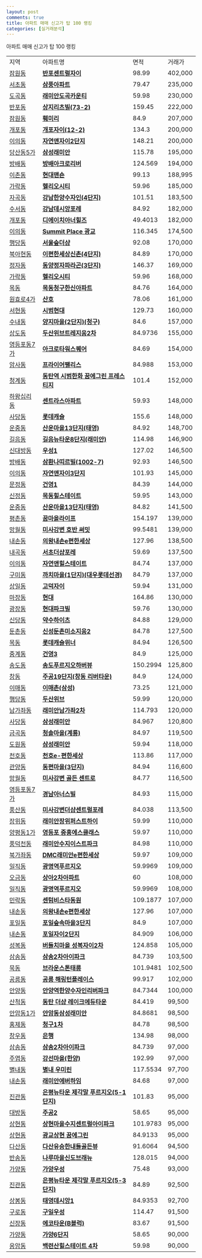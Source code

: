 ```yaml
---
layout: post
comments: true
title: 아파트 매매 신고가 탑 100 랭킹
categories: [실거래분석]
---
```


아파트 매매 신고가 탑 100 랭킹

<table>
  <tr>
    <td>지역</td>
    <td>아파트명</td>
    <td>면적</td>
    <td>거래가</td>
  </tr>

  <tr>
    <td><a href="/실거래가/2021/06/20/11650.html">잠원동</a></td>
    <td style="font-weight: bold;"><a href="https://search.naver.com/search.naver?query=잠원동 반포센트럴자이">반포센트럴자이</a></td>
    <td>98.99</td>
    <td>402,000</td>
  </tr>

  <tr>
    <td><a href="/실거래가/2021/06/20/11650.html">서초동</a></td>
    <td style="font-weight: bold;"><a href="https://search.naver.com/search.naver?query=서초동 삼풍아파트">삼풍아파트</a></td>
    <td>79.47</td>
    <td>235,000</td>
  </tr>

  <tr>
    <td><a href="/실거래가/2021/06/20/11680.html">도곡동</a></td>
    <td style="font-weight: bold;"><a href="https://search.naver.com/search.naver?query=도곡동 래미안도곡카운티">래미안도곡카운티</a></td>
    <td>59.98</td>
    <td>230,000</td>
  </tr>

  <tr>
    <td><a href="/실거래가/2021/06/20/11650.html">반포동</a></td>
    <td style="font-weight: bold;"><a href="https://search.naver.com/search.naver?query=반포동 상지리츠빌(73-2)">상지리츠빌(73-2)</a></td>
    <td>159.45</td>
    <td>222,000</td>
  </tr>

  <tr>
    <td><a href="/실거래가/2021/06/20/11650.html">잠원동</a></td>
    <td style="font-weight: bold;"><a href="https://search.naver.com/search.naver?query=잠원동 훼미리">훼미리</a></td>
    <td>84.9</td>
    <td>207,000</td>
  </tr>

  <tr>
    <td><a href="/실거래가/2021/06/20/11680.html">개포동</a></td>
    <td style="font-weight: bold;"><a href="https://search.naver.com/search.naver?query=개포동 개포자이(12-2)">개포자이(12-2)</a></td>
    <td>134.3</td>
    <td>200,000</td>
  </tr>

  <tr>
    <td><a href="/실거래가/2021/06/20/41117.html">이의동</a></td>
    <td style="font-weight: bold;"><a href="https://search.naver.com/search.naver?query=이의동 자연앤자이2단지">자연앤자이2단지</a></td>
    <td>148.21</td>
    <td>200,000</td>
  </tr>

  <tr>
    <td><a href="/실거래가/2021/06/20/11560.html">당산동5가</a></td>
    <td style="font-weight: bold;"><a href="https://search.naver.com/search.naver?query=당산동5가 삼성래미안">삼성래미안</a></td>
    <td>115.78</td>
    <td>195,000</td>
  </tr>

  <tr>
    <td><a href="/실거래가/2021/06/20/11650.html">방배동</a></td>
    <td style="font-weight: bold;"><a href="https://search.naver.com/search.naver?query=방배동 방배아크로리버">방배아크로리버</a></td>
    <td>124.569</td>
    <td>194,000</td>
  </tr>

  <tr>
    <td><a href="/실거래가/2021/06/20/11170.html">이촌동</a></td>
    <td style="font-weight: bold;"><a href="https://search.naver.com/search.naver?query=이촌동 현대맨숀">현대맨숀</a></td>
    <td>99.13</td>
    <td>188,995</td>
  </tr>

  <tr>
    <td><a href="/실거래가/2021/06/20/11710.html">가락동</a></td>
    <td style="font-weight: bold;"><a href="https://search.naver.com/search.naver?query=가락동 헬리오시티">헬리오시티</a></td>
    <td>59.96</td>
    <td>185,000</td>
  </tr>

  <tr>
    <td><a href="/실거래가/2021/06/20/11680.html">자곡동</a></td>
    <td style="font-weight: bold;"><a href="https://search.naver.com/search.naver?query=자곡동 강남한양수자인(4단지)">강남한양수자인(4단지)</a></td>
    <td>101.51</td>
    <td>183,500</td>
  </tr>

  <tr>
    <td><a href="/실거래가/2021/06/20/11680.html">수서동</a></td>
    <td style="font-weight: bold;"><a href="https://search.naver.com/search.naver?query=수서동 강남데시앙포레">강남데시앙포레</a></td>
    <td>84.92</td>
    <td>182,000</td>
  </tr>

  <tr>
    <td><a href="/실거래가/2021/06/20/11680.html">개포동</a></td>
    <td style="font-weight: bold;"><a href="https://search.naver.com/search.naver?query=개포동 디에이치아너힐즈">디에이치아너힐즈</a></td>
    <td>49.4013</td>
    <td>182,000</td>
  </tr>

  <tr>
    <td><a href="/실거래가/2021/06/20/41117.html">이의동</a></td>
    <td style="font-weight: bold;"><a href="https://search.naver.com/search.naver?query=이의동 Summit Place 광교">Summit Place 광교</a></td>
    <td>116.345</td>
    <td>174,500</td>
  </tr>

  <tr>
    <td><a href="/실거래가/2021/06/20/11200.html">행당동</a></td>
    <td style="font-weight: bold;"><a href="https://search.naver.com/search.naver?query=행당동 서울숲더샵">서울숲더샵</a></td>
    <td>92.08</td>
    <td>170,000</td>
  </tr>

  <tr>
    <td><a href="/실거래가/2021/06/20/11410.html">북아현동</a></td>
    <td style="font-weight: bold;"><a href="https://search.naver.com/search.naver?query=북아현동 이편한세상신촌(4단지)">이편한세상신촌(4단지)</a></td>
    <td>84.89</td>
    <td>170,000</td>
  </tr>

  <tr>
    <td><a href="/실거래가/2021/06/20/41135.html">정자동</a></td>
    <td style="font-weight: bold;"><a href="https://search.naver.com/search.naver?query=정자동 동양정자파라곤(3단지)">동양정자파라곤(3단지)</a></td>
    <td>146.37</td>
    <td>169,000</td>
  </tr>

  <tr>
    <td><a href="/실거래가/2021/06/20/11710.html">가락동</a></td>
    <td style="font-weight: bold;"><a href="https://search.naver.com/search.naver?query=가락동 헬리오시티">헬리오시티</a></td>
    <td>59.96</td>
    <td>168,000</td>
  </tr>

  <tr>
    <td><a href="/실거래가/2021/06/20/11470.html">목동</a></td>
    <td style="font-weight: bold;"><a href="https://search.naver.com/search.naver?query=목동 목동청구한신아파트">목동청구한신아파트</a></td>
    <td>84.76</td>
    <td>164,000</td>
  </tr>

  <tr>
    <td><a href="/실거래가/2021/06/20/11170.html">원효로4가</a></td>
    <td style="font-weight: bold;"><a href="https://search.naver.com/search.naver?query=원효로4가 산호">산호</a></td>
    <td>78.06</td>
    <td>161,000</td>
  </tr>

  <tr>
    <td><a href="/실거래가/2021/06/20/41135.html">서현동</a></td>
    <td style="font-weight: bold;"><a href="https://search.naver.com/search.naver?query=서현동 시범현대">시범현대</a></td>
    <td>129.73</td>
    <td>160,000</td>
  </tr>

  <tr>
    <td><a href="/실거래가/2021/06/20/41135.html">수내동</a></td>
    <td style="font-weight: bold;"><a href="https://search.naver.com/search.naver?query=수내동 양지마을(2단지)(청구)">양지마을(2단지)(청구)</a></td>
    <td>84.6</td>
    <td>157,000</td>
  </tr>

  <tr>
    <td><a href="/실거래가/2021/06/20/11590.html">상도동</a></td>
    <td style="font-weight: bold;"><a href="https://search.naver.com/search.naver?query=상도동 두산위브트레지움2차">두산위브트레지움2차</a></td>
    <td>84.9736</td>
    <td>155,000</td>
  </tr>

  <tr>
    <td><a href="/실거래가/2021/06/20/11560.html">영등포동7가</a></td>
    <td style="font-weight: bold;"><a href="https://search.naver.com/search.naver?query=영등포동7가 아크로타워스퀘어">아크로타워스퀘어</a></td>
    <td>84.69</td>
    <td>154,000</td>
  </tr>

  <tr>
    <td><a href="/실거래가/2021/06/20/11740.html">암사동</a></td>
    <td style="font-weight: bold;"><a href="https://search.naver.com/search.naver?query=암사동 프라이어팰리스">프라이어팰리스</a></td>
    <td>84.988</td>
    <td>153,000</td>
  </tr>

  <tr>
    <td><a href="/실거래가/2021/06/20/41590.html">청계동</a></td>
    <td style="font-weight: bold;"><a href="https://search.naver.com/search.naver?query=청계동 동탄역 시범한화 꿈에그린 프레스티지">동탄역 시범한화 꿈에그린 프레스티지</a></td>
    <td>101.4</td>
    <td>152,000</td>
  </tr>

  <tr>
    <td><a href="/실거래가/2021/06/20/11200.html">하왕십리동</a></td>
    <td style="font-weight: bold;"><a href="https://search.naver.com/search.naver?query=하왕십리동 센트라스아파트">센트라스아파트</a></td>
    <td>59.93</td>
    <td>148,000</td>
  </tr>

  <tr>
    <td><a href="/실거래가/2021/06/20/11590.html">사당동</a></td>
    <td style="font-weight: bold;"><a href="https://search.naver.com/search.naver?query=사당동 롯데캐슬">롯데캐슬</a></td>
    <td>155.6</td>
    <td>148,000</td>
  </tr>

  <tr>
    <td><a href="/실거래가/2021/06/20/41135.html">운중동</a></td>
    <td style="font-weight: bold;"><a href="https://search.naver.com/search.naver?query=운중동 산운마을13단지(태영)">산운마을13단지(태영)</a></td>
    <td>84.92</td>
    <td>148,700</td>
  </tr>

  <tr>
    <td><a href="/실거래가/2021/06/20/11290.html">길음동</a></td>
    <td style="font-weight: bold;"><a href="https://search.naver.com/search.naver?query=길음동 길음뉴타운8단지(래미안)">길음뉴타운8단지(래미안)</a></td>
    <td>114.98</td>
    <td>146,900</td>
  </tr>

  <tr>
    <td><a href="/실거래가/2021/06/20/11590.html">신대방동</a></td>
    <td style="font-weight: bold;"><a href="https://search.naver.com/search.naver?query=신대방동 우성1">우성1</a></td>
    <td>127.02</td>
    <td>146,500</td>
  </tr>

  <tr>
    <td><a href="/실거래가/2021/06/20/11650.html">방배동</a></td>
    <td style="font-weight: bold;"><a href="https://search.naver.com/search.naver?query=방배동 삼환나띠르빌(1002-7)">삼환나띠르빌(1002-7)</a></td>
    <td>92.93</td>
    <td>146,500</td>
  </tr>

  <tr>
    <td><a href="/실거래가/2021/06/20/41117.html">이의동</a></td>
    <td style="font-weight: bold;"><a href="https://search.naver.com/search.naver?query=이의동 자연앤자이3단지">자연앤자이3단지</a></td>
    <td>101.93</td>
    <td>145,000</td>
  </tr>

  <tr>
    <td><a href="/실거래가/2021/06/20/11710.html">문정동</a></td>
    <td style="font-weight: bold;"><a href="https://search.naver.com/search.naver?query=문정동 건영1">건영1</a></td>
    <td>84.39</td>
    <td>144,000</td>
  </tr>

  <tr>
    <td><a href="/실거래가/2021/06/20/11470.html">신정동</a></td>
    <td style="font-weight: bold;"><a href="https://search.naver.com/search.naver?query=신정동 목동힐스테이트">목동힐스테이트</a></td>
    <td>59.95</td>
    <td>143,000</td>
  </tr>

  <tr>
    <td><a href="/실거래가/2021/06/20/41135.html">운중동</a></td>
    <td style="font-weight: bold;"><a href="https://search.naver.com/search.naver?query=운중동 산운마을13단지(태영)">산운마을13단지(태영)</a></td>
    <td>84.82</td>
    <td>141,500</td>
  </tr>

  <tr>
    <td><a href="/실거래가/2021/06/20/41173.html">평촌동</a></td>
    <td style="font-weight: bold;"><a href="https://search.naver.com/search.naver?query=평촌동 꿈마을라이프">꿈마을라이프</a></td>
    <td>154.197</td>
    <td>139,000</td>
  </tr>

  <tr>
    <td><a href="/실거래가/2021/06/20/41450.html">망월동</a></td>
    <td style="font-weight: bold;"><a href="https://search.naver.com/search.naver?query=망월동 미사강변 호반 써밋">미사강변 호반 써밋</a></td>
    <td>99.5481</td>
    <td>139,000</td>
  </tr>

  <tr>
    <td><a href="/실거래가/2021/06/20/41430.html">내손동</a></td>
    <td style="font-weight: bold;"><a href="https://search.naver.com/search.naver?query=내손동 의왕내손e편한세상">의왕내손e편한세상</a></td>
    <td>127.96</td>
    <td>138,500</td>
  </tr>

  <tr>
    <td><a href="/실거래가/2021/06/20/11650.html">내곡동</a></td>
    <td style="font-weight: bold;"><a href="https://search.naver.com/search.naver?query=내곡동 서초더샵포레">서초더샵포레</a></td>
    <td>59.69</td>
    <td>137,500</td>
  </tr>

  <tr>
    <td><a href="/실거래가/2021/06/20/41117.html">이의동</a></td>
    <td style="font-weight: bold;"><a href="https://search.naver.com/search.naver?query=이의동 자연앤힐스테이트">자연앤힐스테이트</a></td>
    <td>84.74</td>
    <td>137,000</td>
  </tr>

  <tr>
    <td><a href="/실거래가/2021/06/20/41135.html">구미동</a></td>
    <td style="font-weight: bold;"><a href="https://search.naver.com/search.naver?query=구미동 까치마을(1단지)(대우롯데선경)">까치마을(1단지)(대우롯데선경)</a></td>
    <td>84.79</td>
    <td>137,000</td>
  </tr>

  <tr>
    <td><a href="/실거래가/2021/06/20/11740.html">상일동</a></td>
    <td style="font-weight: bold;"><a href="https://search.naver.com/search.naver?query=상일동 고덕자이">고덕자이</a></td>
    <td>59.94</td>
    <td>131,000</td>
  </tr>

  <tr>
    <td><a href="/실거래가/2021/06/20/11200.html">마장동</a></td>
    <td style="font-weight: bold;"><a href="https://search.naver.com/search.naver?query=마장동 현대">현대</a></td>
    <td>164.86</td>
    <td>130,000</td>
  </tr>

  <tr>
    <td><a href="/실거래가/2021/06/20/11215.html">광장동</a></td>
    <td style="font-weight: bold;"><a href="https://search.naver.com/search.naver?query=광장동 현대파크빌">현대파크빌</a></td>
    <td>59.76</td>
    <td>130,000</td>
  </tr>

  <tr>
    <td><a href="/실거래가/2021/06/20/11140.html">신당동</a></td>
    <td style="font-weight: bold;"><a href="https://search.naver.com/search.naver?query=신당동 약수하이츠">약수하이츠</a></td>
    <td>84.88</td>
    <td>129,000</td>
  </tr>

  <tr>
    <td><a href="/실거래가/2021/06/20/11740.html">둔촌동</a></td>
    <td style="font-weight: bold;"><a href="https://search.naver.com/search.naver?query=둔촌동 신성둔촌미소지움2">신성둔촌미소지움2</a></td>
    <td>84.78</td>
    <td>127,500</td>
  </tr>

  <tr>
    <td><a href="/실거래가/2021/06/20/11470.html">목동</a></td>
    <td style="font-weight: bold;"><a href="https://search.naver.com/search.naver?query=목동 롯데캐슬위너">롯데캐슬위너</a></td>
    <td>84.94</td>
    <td>126,500</td>
  </tr>

  <tr>
    <td><a href="/실거래가/2021/06/20/11350.html">중계동</a></td>
    <td style="font-weight: bold;"><a href="https://search.naver.com/search.naver?query=중계동 건영3">건영3</a></td>
    <td>84.9</td>
    <td>125,000</td>
  </tr>

  <tr>
    <td><a href="/실거래가/2021/06/20/28185.html">송도동</a></td>
    <td style="font-weight: bold;"><a href="https://search.naver.com/search.naver?query=송도동 송도푸르지오하버뷰">송도푸르지오하버뷰</a></td>
    <td>150.2994</td>
    <td>125,800</td>
  </tr>

  <tr>
    <td><a href="/실거래가/2021/06/20/11320.html">창동</a></td>
    <td style="font-weight: bold;"><a href="https://search.naver.com/search.naver?query=창동 주공19단지(창동 리버타운)">주공19단지(창동 리버타운)</a></td>
    <td>84.9</td>
    <td>124,000</td>
  </tr>

  <tr>
    <td><a href="/실거래가/2021/06/20/41135.html">이매동</a></td>
    <td style="font-weight: bold;"><a href="https://search.naver.com/search.naver?query=이매동 이매촌(삼성)">이매촌(삼성)</a></td>
    <td>73.25</td>
    <td>121,000</td>
  </tr>

  <tr>
    <td><a href="/실거래가/2021/06/20/11200.html">행당동</a></td>
    <td style="font-weight: bold;"><a href="https://search.naver.com/search.naver?query=행당동 두산위브">두산위브</a></td>
    <td>59.99</td>
    <td>120,000</td>
  </tr>

  <tr>
    <td><a href="/실거래가/2021/06/20/11410.html">남가좌동</a></td>
    <td style="font-weight: bold;"><a href="https://search.naver.com/search.naver?query=남가좌동 래미안남가좌2차">래미안남가좌2차</a></td>
    <td>114.793</td>
    <td>120,000</td>
  </tr>

  <tr>
    <td><a href="/실거래가/2021/06/20/11590.html">사당동</a></td>
    <td style="font-weight: bold;"><a href="https://search.naver.com/search.naver?query=사당동 삼성래미안">삼성래미안</a></td>
    <td>84.967</td>
    <td>120,800</td>
  </tr>

  <tr>
    <td><a href="/실거래가/2021/06/20/41135.html">금곡동</a></td>
    <td style="font-weight: bold;"><a href="https://search.naver.com/search.naver?query=금곡동 청솔마을(계룡)">청솔마을(계룡)</a></td>
    <td>84.97</td>
    <td>119,500</td>
  </tr>

  <tr>
    <td><a href="/실거래가/2021/06/20/11170.html">도원동</a></td>
    <td style="font-weight: bold;"><a href="https://search.naver.com/search.naver?query=도원동 삼성래미안">삼성래미안</a></td>
    <td>59.94</td>
    <td>118,000</td>
  </tr>

  <tr>
    <td><a href="/실거래가/2021/06/20/11740.html">천호동</a></td>
    <td style="font-weight: bold;"><a href="https://search.naver.com/search.naver?query=천호동 천호e-편한세상">천호e-편한세상</a></td>
    <td>113.86</td>
    <td>117,000</td>
  </tr>

  <tr>
    <td><a href="/실거래가/2021/06/20/41173.html">관양동</a></td>
    <td style="font-weight: bold;"><a href="https://search.naver.com/search.naver?query=관양동 동편마을(3단지)">동편마을(3단지)</a></td>
    <td>84.94</td>
    <td>116,600</td>
  </tr>

  <tr>
    <td><a href="/실거래가/2021/06/20/41450.html">망월동</a></td>
    <td style="font-weight: bold;"><a href="https://search.naver.com/search.naver?query=망월동 미사강변 골든 센트로">미사강변 골든 센트로</a></td>
    <td>84.77</td>
    <td>116,500</td>
  </tr>

  <tr>
    <td><a href="/실거래가/2021/06/20/11560.html">영등포동7가</a></td>
    <td style="font-weight: bold;"><a href="https://search.naver.com/search.naver?query=영등포동7가 경남아너스빌">경남아너스빌</a></td>
    <td>84.93</td>
    <td>115,000</td>
  </tr>

  <tr>
    <td><a href="/실거래가/2021/06/20/41450.html">풍산동</a></td>
    <td style="font-weight: bold;"><a href="https://search.naver.com/search.naver?query=풍산동 미사강변더샵센트럴포레">미사강변더샵센트럴포레</a></td>
    <td>84.038</td>
    <td>113,500</td>
  </tr>

  <tr>
    <td><a href="/실거래가/2021/06/20/11290.html">장위동</a></td>
    <td style="font-weight: bold;"><a href="https://search.naver.com/search.naver?query=장위동 래미안장위퍼스트하이">래미안장위퍼스트하이</a></td>
    <td>59.99</td>
    <td>110,000</td>
  </tr>

  <tr>
    <td><a href="/실거래가/2021/06/20/11560.html">양평동1가</a></td>
    <td style="font-weight: bold;"><a href="https://search.naver.com/search.naver?query=양평동1가 영등포 중흥에스클래스">영등포 중흥에스클래스</a></td>
    <td>59.97</td>
    <td>110,000</td>
  </tr>

  <tr>
    <td><a href="/실거래가/2021/06/20/41465.html">풍덕천동</a></td>
    <td style="font-weight: bold;"><a href="https://search.naver.com/search.naver?query=풍덕천동 래미안수지이스트파크">래미안수지이스트파크</a></td>
    <td>84.98</td>
    <td>110,000</td>
  </tr>

  <tr>
    <td><a href="/실거래가/2021/06/20/11410.html">북가좌동</a></td>
    <td style="font-weight: bold;"><a href="https://search.naver.com/search.naver?query=북가좌동 DMC래미안e편한세상">DMC래미안e편한세상</a></td>
    <td>59.97</td>
    <td>109,000</td>
  </tr>

  <tr>
    <td><a href="/실거래가/2021/06/20/41210.html">일직동</a></td>
    <td style="font-weight: bold;"><a href="https://search.naver.com/search.naver?query=일직동 광명역푸르지오">광명역푸르지오</a></td>
    <td>59.9969</td>
    <td>109,000</td>
  </tr>

  <tr>
    <td><a href="/실거래가/2021/06/20/11710.html">오금동</a></td>
    <td style="font-weight: bold;"><a href="https://search.naver.com/search.naver?query=오금동 상아2차아파트">상아2차아파트</a></td>
    <td>60</td>
    <td>108,000</td>
  </tr>

  <tr>
    <td><a href="/실거래가/2021/06/20/41210.html">일직동</a></td>
    <td style="font-weight: bold;"><a href="https://search.naver.com/search.naver?query=일직동 광명역푸르지오">광명역푸르지오</a></td>
    <td>59.9969</td>
    <td>108,000</td>
  </tr>

  <tr>
    <td><a href="/실거래가/2021/06/20/26500.html">민락동</a></td>
    <td style="font-weight: bold;"><a href="https://search.naver.com/search.naver?query=민락동 센텀비스타동원">센텀비스타동원</a></td>
    <td>109.1877</td>
    <td>107,000</td>
  </tr>

  <tr>
    <td><a href="/실거래가/2021/06/20/41430.html">내손동</a></td>
    <td style="font-weight: bold;"><a href="https://search.naver.com/search.naver?query=내손동 의왕내손e편한세상">의왕내손e편한세상</a></td>
    <td>127.96</td>
    <td>107,000</td>
  </tr>

  <tr>
    <td><a href="/실거래가/2021/06/20/41430.html">포일동</a></td>
    <td style="font-weight: bold;"><a href="https://search.naver.com/search.naver?query=포일동 포일숲속마을3단지">포일숲속마을3단지</a></td>
    <td>84.9</td>
    <td>107,000</td>
  </tr>

  <tr>
    <td><a href="/실거래가/2021/06/20/41430.html">내손동</a></td>
    <td style="font-weight: bold;"><a href="https://search.naver.com/search.naver?query=내손동 포일자이2단지">포일자이2단지</a></td>
    <td>84.909</td>
    <td>106,000</td>
  </tr>

  <tr>
    <td><a href="/실거래가/2021/06/20/41465.html">성복동</a></td>
    <td style="font-weight: bold;"><a href="https://search.naver.com/search.naver?query=성복동 버들치마을 성복자이2차">버들치마을 성복자이2차</a></td>
    <td>124.858</td>
    <td>105,000</td>
  </tr>

  <tr>
    <td><a href="/실거래가/2021/06/20/41281.html">삼송동</a></td>
    <td style="font-weight: bold;"><a href="https://search.naver.com/search.naver?query=삼송동 삼송2차아이파크">삼송2차아이파크</a></td>
    <td>84.739</td>
    <td>103,500</td>
  </tr>

  <tr>
    <td><a href="/실거래가/2021/06/20/11260.html">묵동</a></td>
    <td style="font-weight: bold;"><a href="https://search.naver.com/search.naver?query=묵동 브라운스톤태릉">브라운스톤태릉</a></td>
    <td>101.9481</td>
    <td>102,500</td>
  </tr>

  <tr>
    <td><a href="/실거래가/2021/06/20/11350.html">공릉동</a></td>
    <td style="font-weight: bold;"><a href="https://search.naver.com/search.naver?query=공릉동 공릉 해링턴플레이스">공릉 해링턴플레이스</a></td>
    <td>99.917</td>
    <td>102,000</td>
  </tr>

  <tr>
    <td><a href="/실거래가/2021/06/20/41171.html">안양동</a></td>
    <td style="font-weight: bold;"><a href="https://search.naver.com/search.naver?query=안양동 안양역한양수자인리버파크">안양역한양수자인리버파크</a></td>
    <td>84.7344</td>
    <td>100,000</td>
  </tr>

  <tr>
    <td><a href="/실거래가/2021/06/20/41590.html">산척동</a></td>
    <td style="font-weight: bold;"><a href="https://search.naver.com/search.naver?query=산척동 동탄 더샵 레이크에듀타운">동탄 더샵 레이크에듀타운</a></td>
    <td>84.419</td>
    <td>99,500</td>
  </tr>

  <tr>
    <td><a href="/실거래가/2021/06/20/11290.html">안암동1가</a></td>
    <td style="font-weight: bold;"><a href="https://search.naver.com/search.naver?query=안암동1가 안암동삼성래미안">안암동삼성래미안</a></td>
    <td>84.8681</td>
    <td>98,500</td>
  </tr>

  <tr>
    <td><a href="/실거래가/2021/06/20/11410.html">홍제동</a></td>
    <td style="font-weight: bold;"><a href="https://search.naver.com/search.naver?query=홍제동 청구1차">청구1차</a></td>
    <td>84.78</td>
    <td>98,500</td>
  </tr>

  <tr>
    <td><a href="/실거래가/2021/06/20/41450.html">창우동</a></td>
    <td style="font-weight: bold;"><a href="https://search.naver.com/search.naver?query=창우동 은행">은행</a></td>
    <td>134.98</td>
    <td>98,000</td>
  </tr>

  <tr>
    <td><a href="/실거래가/2021/06/20/41281.html">삼송동</a></td>
    <td style="font-weight: bold;"><a href="https://search.naver.com/search.naver?query=삼송동 삼송2차아이파크">삼송2차아이파크</a></td>
    <td>84.739</td>
    <td>97,000</td>
  </tr>

  <tr>
    <td><a href="/실거래가/2021/06/20/41287.html">주엽동</a></td>
    <td style="font-weight: bold;"><a href="https://search.naver.com/search.naver?query=주엽동 강선마을(한양)">강선마을(한양)</a></td>
    <td>192.99</td>
    <td>97,000</td>
  </tr>

  <tr>
    <td><a href="/실거래가/2021/06/20/41360.html">별내동</a></td>
    <td style="font-weight: bold;"><a href="https://search.naver.com/search.naver?query=별내동 별내 우미린">별내 우미린</a></td>
    <td>117.5534</td>
    <td>97,700</td>
  </tr>

  <tr>
    <td><a href="/실거래가/2021/06/20/41430.html">내손동</a></td>
    <td style="font-weight: bold;"><a href="https://search.naver.com/search.naver?query=내손동 래미안에버하임">래미안에버하임</a></td>
    <td>84.68</td>
    <td>97,000</td>
  </tr>

  <tr>
    <td><a href="/실거래가/2021/06/20/11380.html">진관동</a></td>
    <td style="font-weight: bold;"><a href="https://search.naver.com/search.naver?query=진관동 은평뉴타운 제각말 푸르지오(5-1단지)">은평뉴타운 제각말 푸르지오(5-1단지)</a></td>
    <td>101.83</td>
    <td>95,000</td>
  </tr>

  <tr>
    <td><a href="/실거래가/2021/06/20/11590.html">대방동</a></td>
    <td style="font-weight: bold;"><a href="https://search.naver.com/search.naver?query=대방동 주공2">주공2</a></td>
    <td>58.65</td>
    <td>95,000</td>
  </tr>

  <tr>
    <td><a href="/실거래가/2021/06/20/41465.html">상현동</a></td>
    <td style="font-weight: bold;"><a href="https://search.naver.com/search.naver?query=상현동 상현마을수지센트럴아이파크">상현마을수지센트럴아이파크</a></td>
    <td>101.9783</td>
    <td>95,000</td>
  </tr>

  <tr>
    <td><a href="/실거래가/2021/06/20/41465.html">상현동</a></td>
    <td style="font-weight: bold;"><a href="https://search.naver.com/search.naver?query=상현동 광교상현 꿈에그린">광교상현 꿈에그린</a></td>
    <td>84.9133</td>
    <td>95,000</td>
  </tr>

  <tr>
    <td><a href="/실거래가/2021/06/20/41360.html">다산동</a></td>
    <td style="font-weight: bold;"><a href="https://search.naver.com/search.naver?query=다산동 다산유승한내들골든뷰">다산유승한내들골든뷰</a></td>
    <td>91.6064</td>
    <td>94,500</td>
  </tr>

  <tr>
    <td><a href="/실거래가/2021/06/20/41590.html">반송동</a></td>
    <td style="font-weight: bold;"><a href="https://search.naver.com/search.naver?query=반송동 나루마을신도브래뉴">나루마을신도브래뉴</a></td>
    <td>128.015</td>
    <td>94,000</td>
  </tr>

  <tr>
    <td><a href="/실거래가/2021/06/20/11500.html">가양동</a></td>
    <td style="font-weight: bold;"><a href="https://search.naver.com/search.naver?query=가양동 가양우성">가양우성</a></td>
    <td>75.48</td>
    <td>93,000</td>
  </tr>

  <tr>
    <td><a href="/실거래가/2021/06/20/11380.html">진관동</a></td>
    <td style="font-weight: bold;"><a href="https://search.naver.com/search.naver?query=진관동 은평뉴타운 제각말 푸르지오(5-3단지)">은평뉴타운 제각말 푸르지오(5-3단지)</a></td>
    <td>84.89</td>
    <td>92,500</td>
  </tr>

  <tr>
    <td><a href="/실거래가/2021/06/20/11260.html">상봉동</a></td>
    <td style="font-weight: bold;"><a href="https://search.naver.com/search.naver?query=상봉동 태영데시앙1">태영데시앙1</a></td>
    <td>84.9353</td>
    <td>92,700</td>
  </tr>

  <tr>
    <td><a href="/실거래가/2021/06/20/11530.html">구로동</a></td>
    <td style="font-weight: bold;"><a href="https://search.naver.com/search.naver?query=구로동 구일우성">구일우성</a></td>
    <td>114.47</td>
    <td>91,500</td>
  </tr>

  <tr>
    <td><a href="/실거래가/2021/06/20/41450.html">신장동</a></td>
    <td style="font-weight: bold;"><a href="https://search.naver.com/search.naver?query=신장동 에코타운(B블럭)">에코타운(B블럭)</a></td>
    <td>83.67</td>
    <td>91,500</td>
  </tr>

  <tr>
    <td><a href="/실거래가/2021/06/20/11500.html">가양동</a></td>
    <td style="font-weight: bold;"><a href="https://search.naver.com/search.naver?query=가양동 가양6단지">가양6단지</a></td>
    <td>58.65</td>
    <td>90,000</td>
  </tr>

  <tr>
    <td><a href="/실거래가/2021/06/20/11380.html">응암동</a></td>
    <td style="font-weight: bold;"><a href="https://search.naver.com/search.naver?query=응암동 백련산힐스테이트 4차">백련산힐스테이트 4차</a></td>
    <td>59.98</td>
    <td>90,000</td>
  </tr>

</table>

